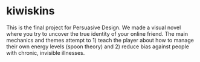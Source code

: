 # kiwiskins
This is the final project for Persuasive Design. We made a visual novel where you try to uncover the true identity of your online friend. The main mechanics and themes attempt to 1) teach the player about how to manage their own energy levels (spoon theory) and 2) reduce bias against people with chronic, invisible illnesses.
